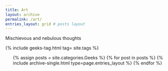 ```yaml
---
title: Art
layout: archive
permalink: /art/
entries_layout: grid # posts layout
---
```

<body oncontextmenu="return false;">
Mischievous and nebulous thoughts

{% include geeks-tag.html tag= site.tags %}

<!--posts-->
<ul>
{% assign posts = site.categories.Geeks %}
{% for post in posts %} 
    {% include archive-single.html type=page.entries_layout %} 
{% endfor %}
</ul>
<br/>
</body>
